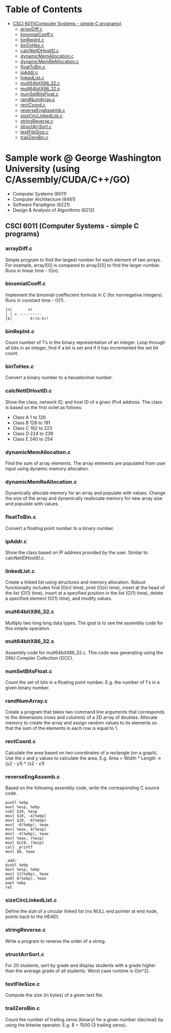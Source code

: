 # Table of Contents

- [CSCI 6011(Computer Systems - simple C programs)](#csci-6011-computer-systems---simple-c-programs)
  * [arrayDiff.c](#arraydiffc)
  * [binomialCoeff.c](#binomialcoeffc)
  * [binRepInt.c](#binrepintc)
  * [binToHex.c](#bintohexc)
  * [calcNetIDHostID.c](#calcnetidhostidc)
  * [dynamicMemAllocation.c](#dynamicmemallocationc)
  * [dynamicMemReAllocation.c](#dynamicmemreallocationc)
  * [floatToBin.c](#floattobinc)
  * [ipAddr.c](#ipaddrc)
  * [linkedList.c](#linkedlistc)
  * [mult64bitX86_32.c](#mult64bitx86_32c)
  * [mult64bitX86_32.s](#mult64bitx86_32s)
  * [numSetBitsFloat.c](#numsetbitsfloatc)
  * [randNumArray.c](#randnumarrayc)
  * [rectCoord.c](#rectcoordc)
  * [reverseEngAssemb.c](#reverseengassembc)
  * [sizeCircLinkedList.c](#sizecirclinkedlistc)
  * [stringReverse.c](#stringreversec)
  * [structArrSort.c](#structarrsortc)
  * [textFileSize.c](#textfilesizec)
  * [trailZeroBin.c](#trailzerobinc)
  
# Sample work @ George Washington University (using C/Assembly/CUDA/C++/GO)
  * Computer Systems (6011)
  * Computer Architecture (6461)
  * Software Paradigms (6221)
  * Design & Analysis of Algorithms (6212) 

## CSCI 6011 (Computer Systems - simple C programs)

### arrayDiff.c 

Simple program to find the largest number for each element of two arrays. For example, array1[0] is compared to array2[0] to find the larger number. Runs in linear time - O(n).

### binomialCoeff.c 

Implement the binomial coeffecient formula in C (for nonnegative integers). Runs in constant time - O(1).

	|n|	      n!    
	| |	= ----------
	|k|        k!(n-k)!

### binRepInt.c

Count number of 1's in the binary representation of an integer. Loop through all bits in an integer, find if a bit is set and if it has incremented the set bit count.

### binToHex.c

Convert a binary number to a hexadecimal number.

### calcNetIDHostID.c

Show the class, network ID, and host ID of a given IPv4 address. The class is based on the first octet as follows:

* Class A    1    to  126 
* Class B    128  to  191
* Class C    192  to  223
* Class D    224  to  239
* Class E    240  to  254

### dynamicMemAllocation.c

Find the sum of array elements. The array elements are populated from user input using dynamic memory allocation.

### dynamicMemReAllocation.c

Dynamically allocate memory for an array and populate with values. Change the size of the array and dynamically reallocate memory for new array aize and populate with values.

### floatToBin.c

Convert a floating point number to a binary number.

### ipAddr.c

Show the class based on IP address provided by the user. Similar to calcNetIDHostID.c.

### linkedList.c

Create a linked list using structures and memory allocation. Robust functionality includes find (O(n) time), print (O(n) time), insert at the head of the list (O(1) time), insert at a specified position in the list (O(1) time), delete a specified element (O(1) time), and modify values.

### mult64bitX86_32.c

Multiply two long long data types. The goal is to see the assembly code for this simple operation. 

### mult64bitX86_32.s

Assembly code for mult64bitX86_32.c. This code was generating using the GNU Compiler Collection (GCC).

### numSetBitsFloat.c

Count the set of bits in a floating point number. E.g. the number of 1's in a given binary number.

### randNumArray.c

Create a program that takes two command line arguments that corresponds to the dimensions (rows and columns) of a 2D array of doubles. Allocate memory to create the array and assign random values to its elements so that the sum of the elements in each row is equal to 1.

### rectCoord.c

Calculate the area based on two coordinates of a rectangle (on a graph). Use the x and y values to calculate the area. E.g. Area = Width * Length -> (y2 - y1) * (x2 - x1)

### reverseEngAssemb.c

Based on the following assembly code, write the corresponding C source code. 

	pushl %ebp              
	movl %esp, %ebp        
	subl $24, %esp          
	movl $10, -4(%ebp)      
	movl $20, -8(%ebp)      
	movl -8(%ebp), %eax     
	movl %eax, 4(%esp)     
	movl -4(%ebp), %eax     
	movl %eax, (%esp)       
	movl $LC0, (%esp)       
	call _printf            
	movl $0, %eax           

	_add:
	pushl %ebp              
	movl %esp, %ebp         
	movl 12(%ebp), %eax    
	addl 8(%ebp), %eax      
	popl %ebp               
	ret  

### sizeCircLinkedList.c

Define the size of a circular linked list (no NULL end pointer at end node, points back to the HEAD).

### stringReverse.c

Write a program to reverse the order of a string.

### structArrSort.c

For 20 students, sort by grade and display students with a grade higher than the average grade of all students. Worst case runtime is O(n^2).

### textFileSize.c

Compute the size (in bytes) of a given text file.

### trailZeroBin.c

Count the number of trailing zeros (binary) for a given number (decimal) by using the bitwise operator. E.g. 8 = 1000 (3 trailing zeros).
